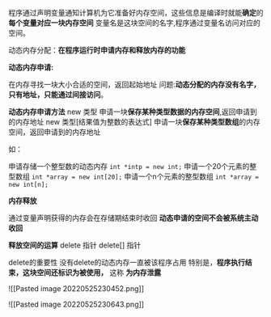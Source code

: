 程序通过声明变量通知计算机为它准备好内存空间，这些信息是编译时就能**确定**的
**每个变量对应一块内存空间**
变量名是这块空间的名字,程序通过变量名访问对应的空间。


动态内存分配：**在程序运行时申请内存和释放内存的功能**

**动态内存申请:**

在内存寻找一块大小合适的空间，返回起始地址
问题:**动态分配的内存没有名字，只有地址，只能通过间接访问**。


**动态内存申请方法**
new 类型                                     申请一块**保存某种类型数据的内存空间**,返回申请到的内存地址
new 类型[结果值为整数的表达式] 申请一块**保存某种类型数组**的内存空间，返回申请到的内存地址

如：

申请存储一个整型数的动态内存 `int *intp = new int;`
申请一个20个元素的整型数组    `int *array = new int[20];`
申请一个n个元素的整型数组   `int *array = new int[n];`

**内存释放**

通过变量声明获得的内存会在存储期结束时收回
**动态申请的空间不会被系统主动收回**

**释放空间的运算**
delete 指针
delete[] 指针

delete的重要性
没有delete的动态内存一直被该程序占用
特别是，**程序执行结束，这块空间还标识为被使用，** 这称 **为内存泄露**

![[Pasted image 20220525230452.png]]

![[Pasted image 20220525230643.png]]
